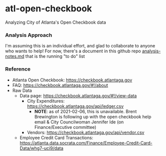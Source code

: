 # atl-open-checkbook
Analyzing City of Atlanta's Open Checkbook data

### Analysis Approach
I'm assuming this is an individual effort, and glad to collaborate to anyone who wants to help!  For now, there's a document in this github repo [analysis-notes.md](analysis-notes.md) that is the running "to do" list

### Reference
* Atlanta Open Checkbook: https://checkbook.atlantaga.gov
* FAQ: https://checkbook.atlantaga.gov/#!/about
* Raw Data
  - Data page: https://checkbook.atlantaga.gov/#!/view-data
    - City Expenditures: https://checkbook.atlantaga.gov/api/ledger.csv
      - **NOTE**: as of 2021-02-06, this is unavailable.  Brent Brewington is following up with the open checkbook help email & City Councilwoman Jennifer Ide (on Finance/Executive committee)
    - Vendors: https://checkbook.atlantaga.gov/api/vendor.csv
  - Employee Credit Card Transactions: https://atlanta.data.socrata.com/Finance/Employee-Credit-Card-Data/whg7-uci9/data
